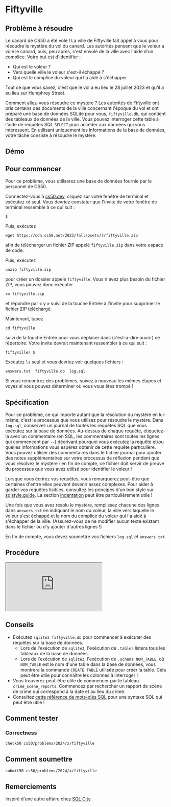 # Fiftyville

## Problème à résoudre

Le canard de CS50 a été volé ! La ville de Fiftyville fait appel à vous pour résoudre le mystère du vol du canard. Les autorités pensent que le voleur a volé le canard, puis, peu après, s'est envolé de la ville avec l'aide d'un complice. Votre but est d'identifier :

- Qui est le voleur ?
- Vers quelle ville le voleur s'est-il échappé ?
- Qui est le complice du voleur qui l'a aidé à s'échapper

Tout ce que vous savez, c'est que le vol a eu lieu le 28 juillet 2023 et qu'il a eu lieu sur Humphrey Street.

Comment allez-vous résoudre ce mystère ? Les autorités de Fiftyville ont pris certains des documents de la ville concernant l'époque du vol et ont préparé une base de données SQLite pour vous, `fiftyville.db`, qui contient des tableaux de données de la ville. Vous pouvez interroger cette table à l'aide de requêtes SQL `SELECT` pour accéder aux données qui vous intéressent. En utilisant uniquement les informations de la base de données, votre tâche consiste à résoudre le mystère.

## Démo

<script async="" data-autoplay="1" data-cols="100" data-loop="1" data-rows="12" id="asciicast-YgI5fyTP939jINCZm7l3o7WCY" src="https://asciinema.org/a/YgI5fyTP939jINCZm7l3o7WCY.js"></script>

## Pour commencer

Pour ce problème, vous utiliserez une base de données fournie par le personnel de CS50.

Connectez-vous à [cs50.dev](https://cs50.dev/), cliquez sur votre fenêtre de terminal et exécutez `cd` seul. Vous devriez constater que l'invite de votre fenêtre de terminal ressemble à ce qui suit :

    $

Puis, exécutez

    wget https://cdn.cs50.net/2023/fall/psets/7/fiftyville.zip

afin de télécharger un fichier ZIP appelé `fiftyville.zip` dans votre espace de code.

Puis, exécutez

    unzip fiftyville.zip

pour créer un dossier appelé `fiftyville`. Vous n'avez plus besoin du fichier ZIP, vous pouvez donc exécuter

    rm fiftyville.zip

et répondre par « y » suivi de la touche Entrée à l'invite pour supprimer le fichier ZIP téléchargé.

Maintenant, tapez

    cd fiftyville

suivi de la touche Entrée pour vous déplacer dans (c'est-à-dire ouvrir) ce répertoire. Votre invite devrait maintenant ressembler à ce qui suit :

    fiftyville/ $

Exécutez `ls` seul et vous devriez voir quelques fichiers :

    answers.txt  fiftyville.db  log.sql

Si vous rencontrez des problèmes, suivez à nouveau les mêmes étapes et voyez si vous pouvez déterminer où vous vous êtes trompé !

## Spécification

Pour ce problème, ce qui importe autant que la résolution du mystère en lui-même, c'est le processus que vous utilisez pour résoudre le mystère. Dans `log.sql`, conservez un journal de toutes les requêtes SQL que vous exécutez sur la base de données. Au-dessus de chaque requête, étiquetez-la avec un commentaire (en SQL, les commentaires sont toutes les lignes qui commencent par `--`) décrivant pourquoi vous exécutez la requête et/ou quelles informations vous espérez obtenir de cette requête particulière. Vous pouvez utiliser des commentaires dans le fichier journal pour ajouter des notes supplémentaires sur votre processus de réflexion pendant que vous résolvez le mystère : en fin de compte, ce fichier doit servir de preuve du processus que vous avez utilisé pour identifier le voleur !

Lorsque vous écrirez vos requêtes, vous remarquerez peut-être que certaines d'entre elles peuvent devenir assez complexes. Pour aider à garder vos requêtes lisibles, consultez les principes d'un bon style sur [sqlstyle.guide](https://www.sqlstyle.guide). La section [indentation](https://www.sqlstyle.guide/#indentation) peut être particulièrement utile !

Une fois que vous avez résolu le mystère, remplissez chacune des lignes dans `answers.txt` en indiquant le nom du voleur, la ville vers laquelle le voleur s'est échappé et le nom du complice du voleur qui l'a aidé à s'échapper de la ville. (Assurez-vous de ne modifier aucun texte existant dans le fichier ou d'y ajouter d'autres lignes !)

En fin de compte, vous devez soumettre vos fichiers `log.sql` et `answers.txt`.

## Procédure

<div class="ratio ratio-16x9" data-video=""><iframe allow="accelerometer; autoplay; encrypted-media; gyroscope; picture-in-picture" allowfullscreen="" class="border" data-video="" src="https://www.youtube.com/embed/YHhgEoJMDnU?modestbranding=0&amp;rel=0&amp;showinfo=0"></iframe></div>

## Conseils

- Exécutez `sqlite3 fiftyville.db` pour commencer à exécuter des requêtes sur la base de données.
  - Lors de l'exécution de `sqlite3`, l'exécution de `.tables` listera tous les tableaux de la base de données.
  - Lors de l'exécution de `sqlite3`, l'exécution de `.schema NOM_TABLE`, où `NOM_TABLE` est le nom d'une table dans la base de données, vous montrera la commande `CREATE TABLE` utilisée pour créer la table. Cela peut être utile pour connaître les colonnes à interroger !
- Vous trouverez peut-être utile de commencer par le tableau `crime_scene_reports`. Commencez par rechercher un rapport de scène de crime qui correspond à la date et au lieu du crime.
- Consultez [cette référence de mots-clés SQL](https://www.w3schools.com/sql/sql_ref_keywords.asp) pour une syntaxe SQL qui peut être utile !

## Comment tester

### Correctness

    check50 cs50/problems/2024/x/fiftyville

## Comment soumettre

    submit50 cs50/problems/2024/x/fiftyville

## Remerciements

Inspiré d'une autre affaire chez [SQL City](https://mystery.knightlab.com/).